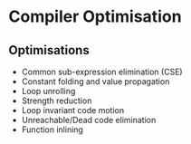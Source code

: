 # Compiler Optimisation

## Optimisations
- Common sub-expression elimination (CSE)
- Constant folding and value propagation
- Loop unrolling
- Strength reduction
- Loop invariant code motion
- Unreachable/Dead code elimination
- Function inlining
